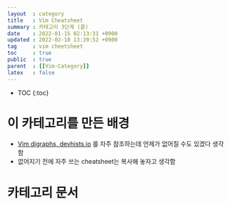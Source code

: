 ```yaml
---
layout  : category
title   : Vim Cheatsheet 
summary : 카테고리 3단계 (끝) 
date    : 2022-01-15 02:13:31 +0900
updated : 2022-02-10 13:39:52 +0900
tag     : vim cheetsheet 
toc     : true
public  : true
parent  : [[Vim-Category]] 
latex   : false
---
```

* TOC
{:toc}

# 이 카테고리를 만든 배경

* [Vim digraphs, devhists.io](https://devhints.io/vim-digraphs) 를 자주 참조하는데 언제가 없어질 수도 있겠다 생각함
* 없어지기 전에 자주 쓰는 cheatsheet는 복사해 놓자고 생각함

# 카테고리 문서 
